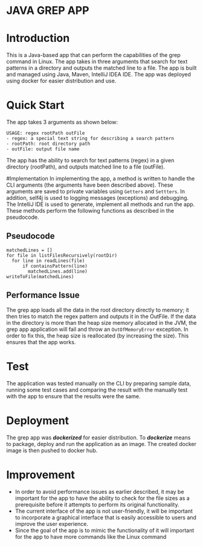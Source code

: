 # JAVA GREP APP
# Introduction
This is a Java-based app that can perform the capabilities of the grep command in Linux.
The app takes in three arguments that search for text patterns in a directory and outputs the matched line to a file.
The app is built and managed using  Java, Maven, IntelliJ IDEA IDE. The app was deployed
using docker for easier distribution and use. 
# Quick Start
The app takes 3 arguments as shown below:
````
USAGE: regex rootPath outFile
- regex: a special text string for describing a search pattern
- rootPath: root directory path
- outFile: output file name
````

The app has the ability to search for text patterns (regex) in a given directory (rootPath),
and outputs matched line to a file (outFile).

#Implementation
In implementing the app, a method is written to handle the CLI arguments (the arguments have been described above).
These arguments are saved to private variables using ``Getters`` and ``Settters``. In addition, self4j is used to
logging messages (exceptions) and debugging. The IntelliJ IDE is used to generate, implement all methods and run the app. 
These methods perform the following functions as described in the 
pseudocode. 

## Pseudocode
````
matchedLines = []
for file in listFilesRecursively(rootDir)
  for line in readLines(file)
      if containsPattern(line)
        matchedLines.add(line)
writeToFile(matchedLines)

````
## Performance Issue
The grep app loads all the data in the root directory directly to memory; it then tries to
match the regex pattern and outputs it in the OutFile. If the data in the directory is more than the
heap size memory allocated in the JVM, the grep app application will fail and throw an `OutOfMemoryError` exception.
In order to fix this, the heap size is reallocated (by increasing the size). This ensures that the app works.
# Test
The application was tested manually on the CLI by preparing sample data, running some test cases and comparing the result with the manually
test with the app to ensure that the results were the same.

# Deployment
The grep app was _**dockerized**_ for easier distribution. To _**dockerize**_
means to package, deploy and run the application as an image. The created docker image is then pushed to  docker hub. 

# Improvement
- In order to avoid performance issues as earlier described, it may be important for the app to have the ability
to check for the file sizes as a prerequisite before it attempts to perform its original functionality. 
- The current interface of the app is not user-friendly, it will be important to incorporate a graphical interface
that is easily accessible to users and improve the user experience. 
- Since the goal of the app is to mimic the functionality of it will important for the app to have more commands 
like the Linux command 